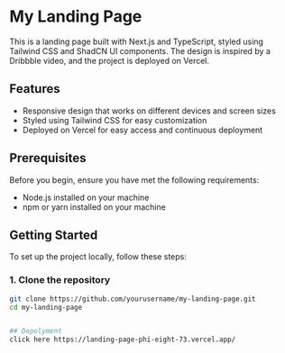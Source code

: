 # My Landing Page

This is a landing page built with Next.js and TypeScript, styled using Tailwind CSS and ShadCN UI components. The design is inspired by a Dribbble video, and the project is deployed on Vercel.

## Features

- Responsive design that works on different devices and screen sizes
- Styled using Tailwind CSS for easy customization
- Deployed on Vercel for easy access and continuous deployment

## Prerequisites

Before you begin, ensure you have met the following requirements:

- Node.js installed on your machine
- npm or yarn installed on your machine

## Getting Started

To set up the project locally, follow these steps:

### 1. Clone the repository

```bash
git clone https://github.com/yourusername/my-landing-page.git
cd my-landing-page


## Depolyment
click here https://landing-page-phi-eight-73.vercel.app/